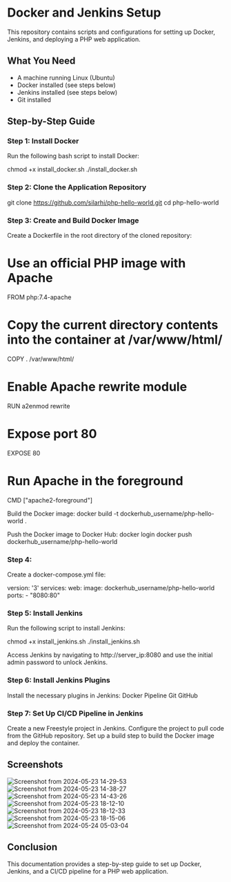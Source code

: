 # Docker and Jenkins Setup

This repository contains scripts and configurations for setting up Docker, Jenkins, and deploying a PHP web application.


## What You Need

- A machine running Linux (Ubuntu)
- Docker installed (see steps below)
- Jenkins installed (see steps below)
- Git installed


## Step-by-Step Guide

### Step 1: Install Docker 

Run the following bash script to install Docker:

chmod +x install_docker.sh
./install_docker.sh


### Step 2: Clone the Application Repository 

git clone https://github.com/silarhi/php-hello-world.git
cd php-hello-world


### Step 3: Create and Build Docker Image

Create a Dockerfile in the root directory of the cloned repository:
# Use an official PHP image with Apache
FROM php:7.4-apache

# Copy the current directory contents into the container at /var/www/html/
COPY . /var/www/html/

# Enable Apache rewrite module
RUN a2enmod rewrite

# Expose port 80
EXPOSE 80

# Run Apache in the foreground
CMD ["apache2-foreground"]


Build the Docker image:
docker build -t dockerhub_username/php-hello-world .


Push the Docker image to Docker Hub:
docker login
docker push dockerhub_username/php-hello-world


### Step 4: 
Create a docker-compose.yml file:

version: '3'
services:
  web:
    image: dockerhub_username/php-hello-world
    ports:
      - "8080:80"
      

### Step 5: Install Jenkins
Run the following script to install Jenkins:

chmod +x install_jenkins.sh
./install_jenkins.sh

Access Jenkins by navigating to http://server_ip:8080 and use the initial admin password to unlock Jenkins.


### Step 6: Install Jenkins Plugins
Install the necessary plugins in Jenkins:
Docker Pipeline
Git
GitHub


### Step 7: Set Up CI/CD Pipeline in Jenkins
Create a new Freestyle project in Jenkins. 
Configure the project to pull code from the GitHub repository.
Set up a build step to build the Docker image and deploy the container.


## Screenshots

![Screenshot from 2024-05-23 14-29-53](https://github.com/bidhimaharjan/intuji-devops-internship-challenge/assets/119237685/3d0a156c-52ba-4778-86b3-ddef38942f3b)
![Screenshot from 2024-05-23 14-38-27](https://github.com/bidhimaharjan/intuji-devops-internship-challenge/assets/119237685/80e5c9bb-d6ba-4c9c-af46-0b631e0cce3f)
![Screenshot from 2024-05-23 14-43-26](https://github.com/bidhimaharjan/intuji-devops-internship-challenge/assets/119237685/4c9dc625-afbb-478a-b5fa-0c54c158fd76)
![Screenshot from 2024-05-23 18-12-10](https://github.com/bidhimaharjan/intuji-devops-internship-challenge/assets/119237685/00877328-b4cd-419c-8bb6-1d243dcb7fbb)
![Screenshot from 2024-05-23 18-12-33](https://github.com/bidhimaharjan/intuji-devops-internship-challenge/assets/119237685/f7390023-a48e-46a5-b2ac-15b28fecc7c8)
![Screenshot from 2024-05-23 18-15-06](https://github.com/bidhimaharjan/intuji-devops-internship-challenge/assets/119237685/f0f3cc09-09ac-410a-a1a9-7f895207e142)
![Screenshot from 2024-05-24 05-03-04](https://github.com/bidhimaharjan/intuji-devops-internship-challenge/assets/119237685/5161df4d-5efa-4ead-9cfd-70309df4c5b7)




## Conclusion

This documentation provides a step-by-step guide to set up Docker, Jenkins, and a CI/CD pipeline for a PHP web application.



